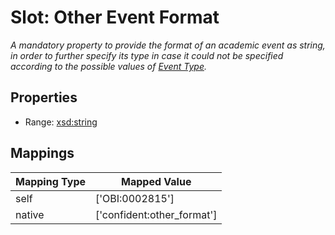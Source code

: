 # Slot: Other Event Format
_A mandatory property to provide the format of an academic event as string, in order to further specify its type in case it could not be specified according to the possible values of [Event Type](EventType.md)._



<!-- no inheritance hierarchy -->


## Properties

 * Range: [xsd:string](http://www.w3.org/2001/XMLSchema#string)



## Mappings

| Mapping Type | Mapped Value |
| ---  | ---  |
| self | ['OBI:0002815'] |
| native | ['confident:other_format'] |






